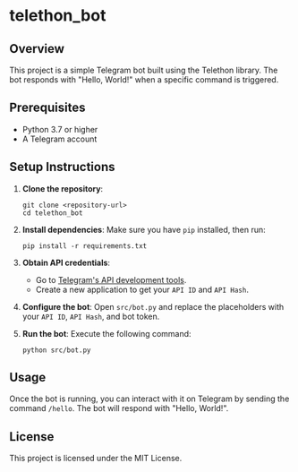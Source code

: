 # telethon_bot

## Overview
This project is a simple Telegram bot built using the Telethon library. The bot responds with "Hello, World!" when a specific command is triggered.

## Prerequisites
- Python 3.7 or higher
- A Telegram account

## Setup Instructions

1. **Clone the repository**:
   ```
   git clone <repository-url>
   cd telethon_bot
   ```

2. **Install dependencies**:
   Make sure you have `pip` installed, then run:
   ```
   pip install -r requirements.txt
   ```

3. **Obtain API credentials**:
   - Go to [Telegram's API development tools](https://my.telegram.org/apps).
   - Create a new application to get your `API ID` and `API Hash`.

4. **Configure the bot**:
   Open `src/bot.py` and replace the placeholders with your `API ID`, `API Hash`, and bot token.

5. **Run the bot**:
   Execute the following command:
   ```
   python src/bot.py
   ```

## Usage
Once the bot is running, you can interact with it on Telegram by sending the command `/hello`. The bot will respond with "Hello, World!".

## License
This project is licensed under the MIT License.